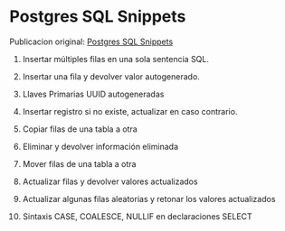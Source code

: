 # Postgres SQL Snippets

Publicacion original: [Postgres SQL Snippets](https://solocodigoweb.com/blog/2024/05/24/postgres-sql-snippets-potencia-tu-productividad/)

1. Insertar múltiples filas en una sola sentencia SQL.

2. Insertar una fila y devolver valor autogenerado.

3. Llaves Primarias UUID autogeneradas

4. Insertar registro si no existe, actualizar en caso contrario.

5. Copiar filas de una tabla a otra

6. Eliminar y devolver información eliminada

7. Mover filas de una tabla a otra

8. Actualizar filas y devolver valores actualizados

9. Actualizar algunas filas aleatorias y retonar los valores actualizados

10. Sintaxis CASE, COALESCE, NULLIF en declaraciones SELECT

